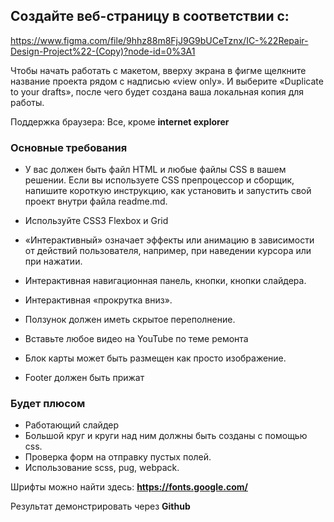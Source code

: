## Создайте веб-страницу в соответствии с:
https://www.figma.com/file/9hhz88m8FjJ9G9bUCeTznx/IC-%22Repair-Design-Project%22-(Copy)?node-id=0%3A1

Чтобы начать работать с макетом, вверху экрана в фигме щелкните название проекта рядом с надписью «view only». И выберите «Duplicate to your drafts», после чего будет создана ваша локальная копия для работы.

Поддержка браузера: Все, кроме **internet explorer**

### Основные требования

- У вас должен быть файл HTML и любые файлы CSS в вашем решении.
Если вы используете CSS препроцессор и сборщик, напишите короткую инструкцию, как установить и запустить свой проект внутри файла readme.md.

- Используйте CSS3 Flexbox и Grid
- «Интерактивный» означает эффекты или анимацию в зависимости от действий пользователя, например, при наведении курсора или при нажатии.
- Интерактивная навигационная панель, кнопки, кнопки слайдера.
- Интерактивная «прокрутка вниз».
- Ползунок должен иметь скрытое переполнение.
- Вставьте любое видео на YouTube по теме ремонта
- Блок карты может быть размещен как просто изображение. 
- Footer должен быть прижат 

### Будет плюсом

- Работающий слайдер
- Большой круг и круги над ним должны быть созданы с помощью css.
- Проверка форм на отправку пустых полей.
- Использование scss, pug, webpack.

Шрифты можно найти здесь: **https://fonts.google.com/**

Результат демонстрировать через **Github**

